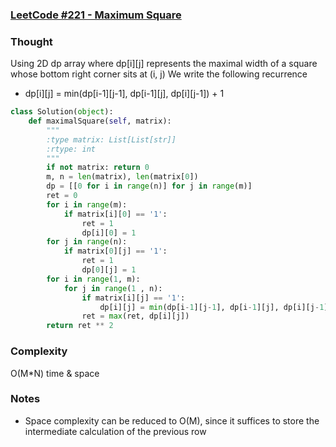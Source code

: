 ### [LeetCode #221 - Maximum Square](https://leetcode.com/problems/sliding-window-maximum/description/)

### Thought
Using 2D dp array where dp[i][j] represents the maximal width of a square whose bottom right corner sits at (i, j)
We write the following recurrence

* dp[i][j] = min(dp[i-1][j-1], dp[i-1][j], dp[i][j-1]) + 1 


```python
class Solution(object):
    def maximalSquare(self, matrix):
        """
        :type matrix: List[List[str]]
        :rtype: int
        """
        if not matrix: return 0
        m, n = len(matrix), len(matrix[0])
        dp = [[0 for i in range(n)] for j in range(m)]
        ret = 0
        for i in range(m):
            if matrix[i][0] == '1':
                ret = 1
                dp[i][0] = 1
        for j in range(n):
            if matrix[0][j] == '1':
                ret = 1
                dp[0][j] = 1
        for i in range(1, m):
            for j in range(1 , n):
                if matrix[i][j] == '1':
                    dp[i][j] = min(dp[i-1][j-1], dp[i-1][j], dp[i][j-1]) + 1
                ret = max(ret, dp[i][j])
        return ret ** 2
```
### Complexity 
O(M*N) time & space
### Notes
* Space complexity can be reduced to O(M), since it suffices to store the intermediate calculation of the previous row